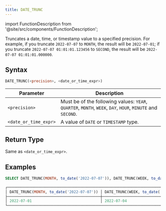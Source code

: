 ```yaml
---
title: DATE_TRUNC
---
```

import FunctionDescription from '@site/src/components/FunctionDescription';

<FunctionDescription description="Introduced or updated: v1.2.697"/>

Truncates a date, time, or timestamp value to a specified precision. For example, if you truncate `2022-07-07` to `MONTH`, the result will be `2022-07-01`; if you truncate `2022-07-07 01:01:01.123456` to `SECOND`, the result will be `2022-07-07 01:01:01.000000`.

## Syntax

```sql
DATE_TRUNC(<precision>, <date_or_time_expr>)
```

| Parameter             | Description                                                                                                |
|-----------------------|------------------------------------------------------------------------------------------------------------|
| `<precision>`         | Must be of the following values: `YEAR`, `QUARTER`, `MONTH`, `WEEK`, `DAY`, `HOUR`, `MINUTE` and `SECOND`. |
| `<date_or_time_expr>` | A value of `DATE` or `TIMESTAMP` type.                                                                     |

## Return Type

Same as `<date_or_time_expr>`.

## Examples

```sql
SELECT DATE_TRUNC(MONTH, to_date('2022-07-07')), DATE_TRUNC(WEEK, to_date('2022-07-07'));

┌────────────────────────────────────────────────────────────────────────────────────┐
│ DATE_TRUNC(MONTH, to_date('2022-07-07')) │ DATE_TRUNC(WEEK, to_date('2022-07-07')) │
├──────────────────────────────────────────┼─────────────────────────────────────────┤
│ 2022-07-01                               │ 2022-07-04                              │
└────────────────────────────────────────────────────────────────────────────────────┘
```
